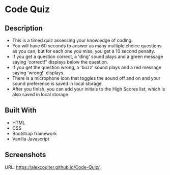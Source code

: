 # Code Quiz

## Description

* This is a timed quiz assessing your knowledge of coding.
* You will have 60 seconds to answer as many multiple choice questions as you can, but for each one you miss, you get a 10 second penalty.
* If you get a question correct, a 'ding' sound plays and a green message saying 'correct!" displays below the question.
* If you get the question wrong, a 'buzz' sound plays and a red message saying 'wrong!' displays.
* There is a microphone icon that toggles the sound off and on and your sound preference is saved in local storage.
* After you finish, you can add your initials to the High Scores list, which is also saved in local storage.

## Built With

* HTML
* CSS
* Bootstrap framework
* Vanilla Javascript



## Screenshots


URL:  https://alexcoulter.github.io/Code-Quiz/.

